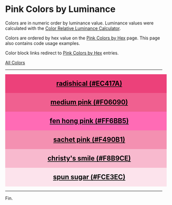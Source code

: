 <!--suppress HtmlUnknownTarget -->
<style>
  div.color-block {
    text-align: center;
  }

  .color-block {
    width: 100%;
    margin: 0;
    padding: 0.5em;
  }

  .black-pass {
    color: black;
  }

  .white-pass {
    color: white;
  }
</style>

# Pink Colors by Luminance

Colors are in numeric order by luminance value. Luminance values were calculated with the
<a href="https://contrastchecker.online/color-relative-luminance-calculator" target="_blank" rel="noopener noreferrer">Color Relative Luminance Calculator</a>.

Colors are ordered by hex value on the [Pink Colors by Hex](./pink-colors-by-hex.md) page.
This page also contains code usage examples.

Color block links redirect to [Pink Colors by Hex](./pink-colors-by-hex.md) entries.

[All Colors](../all-colors.md)

----

<!-- luminance: 0.230186012 -->
<div class="color-block" style="background: #EC417A;">
  <a href="./pink-colors-by-hex.html#radishical-ec417a">
    <h2 class="color-block black-pass">radishical (#EC417A)</h2>
  </a>
</div>

<!-- luminance: 0.2890462369 -->
<div class="color-block" style="background: #F06090;">
  <a href="./pink-colors-by-hex.html#medium-pink-f06090">
    <h2 class="color-block black-pass">medium pink (#F06090)</h2>
  </a>
</div>

<!-- luminance: 0.3511158604 -->
<div class="color-block" style="background: #FF6BB5;">
  <a href="./pink-colors-by-hex.html#fen-hong-pink-ff6bb5">
    <h2 class="color-block black-pass">fen hong pink (#FF6BB5)</h2>
  </a>
</div>

<!-- luminance: 0.4235393909 -->
<div class="color-block" style="background: #F490B1;">
  <a href="./pink-colors-by-hex.html#sachet-pink-f490b1">
    <h2 class="color-block black-pass">sachet pink (#F490B1)</h2>
  </a>
</div>

<!-- luminance: 0.5911061368 -->
<div class="color-block" style="background: #F8B9CE;">
  <a href="./pink-colors-by-hex.html#christys-smile-f8b9ce">
    <h2 class="color-block black-pass">christy's smile (#F8B9CE)</h2>
  </a>
</div>

<!-- luminance: 0.8168974579 -->
<div class="color-block" style="background: #FCE3EC;">
  <a href="./pink-colors-by-hex.html#spun-sugar-fce3ec">
    <h2 class="color-block black-pass">spun sugar (#FCE3EC)</h2>
  </a>
</div>

----

Fin.
